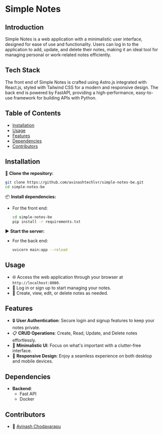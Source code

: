 # Simple Notes

## Introduction
Simple Notes is a web application with a minimalistic user interface, designed for ease of use and functionality. Users can log in to the application to add, update, and delete their notes, making it an ideal tool for managing personal or work-related notes efficiently.

## Tech Stack
The front end of Simple Notes is crafted using Astro.js integrated with React.js, styled with Tailwind CSS for a modern and responsive design. The back end is powered by FastAPI, providing a high-performance, easy-to-use framework for building APIs with Python.

## Table of Contents
- [Installation](#installation)
- [Usage](#usage)
- [Features](#features)
- [Dependencies](#dependencies)
- [Contributors](#contributors)

## Installation
🔧 **Clone the repository:**
   ```bash
   git clone https://github.com/avinashtechlvr/simple-notes-be.git
   cd simple-notes-be
   ```

📦 **Install dependencies:**
   - For the front end:
     ```bash
     cd simple-notes-be
     pip install -r requirements.txt
     ```
▶️ **Start the server:**
   - For the back end:
     ```bash
     uvicorn main:app --reload
     ```
## Usage
- 🌐 Access the web application through your browser at `http://localhost:8080`.
- 🔐 Log in or sign up to start managing your notes.
- 📝 Create, view, edit, or delete notes as needed.

## Features
- 🔒 **User Authentication**: Secure login and signup features to keep your notes private.
- 📋 **CRUD Operations**: Create, Read, Update, and Delete notes effortlessly.
- 🧘 **Minimalistic UI**: Focus on what's important with a clutter-free interface.
- 📱 **Responsive Design**: Enjoy a seamless experience on both desktop and mobile devices.

## Dependencies
- **Backend**:
  - Fast API
  - Docker

## Contributors
- 👤 [Avinash Chodavarapu](https://github.com/avinashtechlvr)
